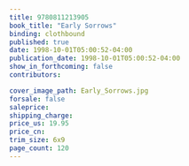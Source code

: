 ```yaml
---
title: 9780811213905
book_title: "Early Sorrows"
binding: clothbound
published: true
date: 1998-10-01T05:00:52-04:00
publication_date: 1998-10-01T05:00:52-04:00
show_in_forthcoming: false
contributors:

cover_image_path: Early_Sorrows.jpg
forsale: false
saleprice:
shipping_charge:
price_us: 19.95
price_cn:
trim_size: 6x9
page_count: 120
---
```


